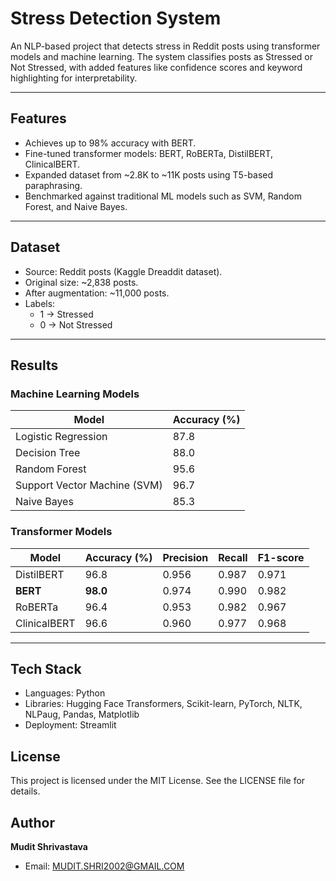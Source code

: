 # Stress Detection System  

An NLP-based project that detects stress in Reddit posts using transformer models and machine learning. The system classifies posts as Stressed or Not Stressed, with added features like confidence scores and keyword highlighting for interpretability.  

---

## Features  
- Achieves up to 98% accuracy with BERT.  
- Fine-tuned transformer models: BERT, RoBERTa, DistilBERT, ClinicalBERT.  
- Expanded dataset from ~2.8K to ~11K posts using T5-based paraphrasing.  
- Benchmarked against traditional ML models such as SVM, Random Forest, and Naive Bayes.  

---

## Dataset  
- Source: Reddit posts (Kaggle Dreaddit dataset).  
- Original size: ~2,838 posts.  
- After augmentation: ~11,000 posts.  
- Labels:  
  - 1 → Stressed  
  - 0 → Not Stressed  

---

## Results  

### Machine Learning Models  

| Model                | Accuracy (%) |  
|----------------------|--------------|  
| Logistic Regression  | 87.8         |  
| Decision Tree        | 88.0         |  
| Random Forest        | 95.6         |  
| Support Vector Machine (SVM) | 96.7 |  
| Naive Bayes          | 85.3         |  

### Transformer Models  

| Model        | Accuracy (%) | Precision | Recall | F1-score |  
|--------------|--------------|-----------|--------|----------|  
| DistilBERT   | 96.8         | 0.956     | 0.987  | 0.971    |  
| **BERT**     | **98.0**     | 0.974     | 0.990  | 0.982    |  
| RoBERTa      | 96.4         | 0.953     | 0.982  | 0.967    |  
| ClinicalBERT | 96.6         | 0.960     | 0.977  | 0.968    |  

---

## Tech Stack  
- Languages: Python  
- Libraries: Hugging Face Transformers, Scikit-learn, PyTorch, NLTK, NLPaug, Pandas, Matplotlib  
- Deployment: Streamlit

## License  
This project is licensed under the MIT License. See the LICENSE file for details.  

## Author  
**Mudit Shrivastava**  
- Email: MUDIT.SHRI2002@GMAIL.COM


